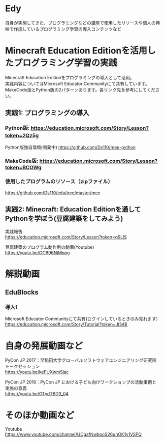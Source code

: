 # Edy
自身が実施してきた、プログラミングなどの講座で使用したリソースや個人の興味で作成しているプログラミング学習の導入コンテンツなど

# Minecraft Education Editionを活用したプログラミング学習の実践
Minecraft Education Editionをプログラミングの導入として活用。  
実践内容についてはMicrosoft Educator Communityにて共有しています。  
MakeCode版とPython版の2パターンあります。各リンク先を参考にしてください。  

## 実践1: プログラミングの導入
### Python版: https://education.microsoft.com/Story/Lesson?token=2Qz5g  　

Python版独自環境(開発中)
https://github.com/Ds110/mee-python

### MakeCode版: https://education.microsoft.com/Story/Lesson?token=BCOWg 

### 使用したプログラムのリソース（zipファイル）  
https://github.com/Ds110/edu/tree/master/mee

## 実践2: Minecraft: Education Editionを通してPythonを学ぼう(豆腐建築をしてみよう)
実践報告  
https://education.microsoft.com/Story/Lesson?token=q9LlS

豆腐建築のプログラム動作例の動画(Youtube)  
https://youtu.be/OC696NjMqpg

# 解説動画
## EduBlocks
### 導入1
Microsoft Educator Communityにて共有(ログインしているときのみ見れます)  
https://education.microsoft.com/Story/Tutorial?token=Jl34B

# 自身の発展動画など
PyCon JP 2017：早稲田大学グローバルソフトウェアエンジニアリング研究所 トークセッション  
https://youtu.be/keFUXwmSjac

PyCon JP 2018：PyCon JP における子ども向けワークショップの活動事例と実施の意義  
https://youtu.be/OTydTBD3_04

# そのほか動画など
Youtube  
https://www.youtube.com/channel/UCgafNwbooS26unOK1v1VSFQ



